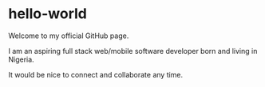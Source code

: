 # hello-world
Welcome to my official GitHub page.

I am an aspiring full stack web/mobile software developer born and living in Nigeria.

It would be nice to connect and collaborate any time.
